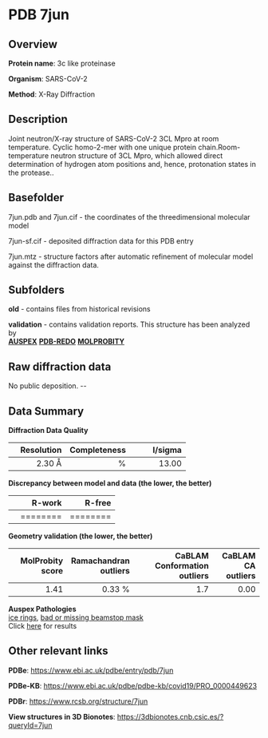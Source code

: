 # PDB 7jun

## Overview

**Protein name**: 3c like proteinase

**Organism**: SARS-CoV-2

**Method**: X-Ray Diffraction

## Description

Joint neutron/X-ray structure of SARS-CoV-2 3CL Mpro at room temperature. Cyclic homo-2-mer with one unique protein chain.Room-temperature neutron structure of 3CL Mpro, which allowed direct determination of hydrogen atom positions and, hence, protonation states in the protease..

## Basefolder

7jun.pdb and 7jun.cif - the coordinates of the threedimensional molecular model

7jun-sf.cif - deposited diffraction data for this PDB entry

7jun.mtz - structure factors after automatic refinement of molecular model against the diffraction data.

## Subfolders



**old** - contains files from historical revisions

**validation** - contains validation reports. This structure has been analyzed by <br>[**AUSPEX**](https://github.com/thorn-lab/coronavirus_structural_task_force/tree/master/pdb/3c_like_proteinase/SARS-CoV-2/7jun/validation/auspex) [**PDB-REDO**](https://github.com/thorn-lab/coronavirus_structural_task_force/tree/master/pdb/3c_like_proteinase/SARS-CoV-2/7jun/validation/pdb-redo) [**MOLPROBITY**](https://github.com/thorn-lab/coronavirus_structural_task_force/tree/master/pdb/3c_like_proteinase/SARS-CoV-2/7jun/validation/molprobity)    



## Raw diffraction data

No public deposition. --<br> 

## Data Summary
**Diffraction Data Quality**

|   | Resolution | Completeness| I/sigma |
|---|-------------:|----------------:|--------------:|
|   |2.30 Å|      %|<img width=50/>13.00|

**Discrepancy between model and data (the lower, the better)**

|   | **R-work**| **R-free**   
|---|-------------:|----------------:|           
||========|========|

**Geometry validation (the lower, the better)**

|   |**MolProbity<br>score**| **Ramachandran<br>outliers** | **CaBLAM<br>Conformation outliers** | **CaBLAM<br>CA outliers** |
|---|-------------:|----------------:|----------------:|----------------:|
||  1.41|  0.33 %|1.7|0.00|

**Auspex Pathologies**<br> [ice rings](https://www.auspex.de/pathol/#1), [bad or missing beamstop mask](https://www.auspex.de/pathol/#2)<br>Click [here](https://github.com/thorn-lab/coronavirus_structural_task_force/blob/master/pdb/3c_like_proteinase/SARS-CoV-2/7jun/validation/auspex/7jun_auspex_comments.txt)  for results

 



## Other relevant links 
**PDBe**:  https://www.ebi.ac.uk/pdbe/entry/pdb/7jun

**PDBe-KB**: https://www.ebi.ac.uk/pdbe/pdbe-kb/covid19/PRO_0000449623 
 
**PDBr**: https://www.rcsb.org/structure/7jun 

**View structures in 3D Bionotes**: https://3dbionotes.cnb.csic.es/?queryId=7jun

